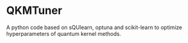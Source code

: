 # QKMTuner
A python code based on sQUlearn, optuna and scikit-learn to optimize hyperparameters of quantum kernel methods.
